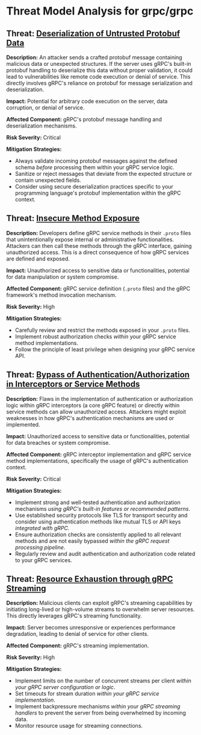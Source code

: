 # Threat Model Analysis for grpc/grpc

## Threat: [Deserialization of Untrusted Protobuf Data](./threats/deserialization_of_untrusted_protobuf_data.md)

**Description:** An attacker sends a crafted protobuf message containing malicious data or unexpected structures. If the server uses gRPC's built-in protobuf handling to deserialize this data without proper validation, it could lead to vulnerabilities like remote code execution or denial of service. This directly involves gRPC's reliance on protobuf for message serialization and deserialization.

**Impact:** Potential for arbitrary code execution on the server, data corruption, or denial of service.

**Affected Component:** gRPC's protobuf message handling and deserialization mechanisms.

**Risk Severity:** Critical

**Mitigation Strategies:**
* Always validate incoming protobuf messages against the defined schema *before* processing them within your gRPC service logic.
* Sanitize or reject messages that deviate from the expected structure or contain unexpected fields.
* Consider using secure deserialization practices specific to your programming language's protobuf implementation within the gRPC context.

## Threat: [Insecure Method Exposure](./threats/insecure_method_exposure.md)

**Description:** Developers define gRPC service methods in their `.proto` files that unintentionally expose internal or administrative functionalities. Attackers can then call these methods through the gRPC interface, gaining unauthorized access. This is a direct consequence of how gRPC services are defined and exposed.

**Impact:** Unauthorized access to sensitive data or functionalities, potential for data manipulation or system compromise.

**Affected Component:** gRPC service definition (`.proto` files) and the gRPC framework's method invocation mechanism.

**Risk Severity:** High

**Mitigation Strategies:**
* Carefully review and restrict the methods exposed in your `.proto` files.
* Implement robust authorization checks *within* your gRPC service method implementations.
* Follow the principle of least privilege when designing your gRPC service API.

## Threat: [Bypass of Authentication/Authorization in Interceptors or Service Methods](./threats/bypass_of_authenticationauthorization_in_interceptors_or_service_methods.md)

**Description:** Flaws in the implementation of authentication or authorization logic within gRPC interceptors (a core gRPC feature) or directly within service methods can allow unauthorized access. Attackers might exploit weaknesses in how gRPC's authentication mechanisms are used or implemented.

**Impact:** Unauthorized access to sensitive data or functionalities, potential for data breaches or system compromise.

**Affected Component:** gRPC interceptor implementation and gRPC service method implementations, specifically the usage of gRPC's authentication context.

**Risk Severity:** Critical

**Mitigation Strategies:**
* Implement strong and well-tested authentication and authorization mechanisms *using gRPC's built-in features or recommended patterns*.
* Use established security protocols like TLS for transport security and consider using authentication methods like mutual TLS or API keys *integrated with gRPC*.
* Ensure authorization checks are consistently applied to all relevant methods and are not easily bypassed *within the gRPC request processing pipeline*.
* Regularly review and audit authentication and authorization code related to your gRPC services.

## Threat: [Resource Exhaustion through gRPC Streaming](./threats/resource_exhaustion_through_grpc_streaming.md)

**Description:** Malicious clients can exploit gRPC's streaming capabilities by initiating long-lived or high-volume streams to overwhelm server resources. This directly leverages gRPC's streaming functionality.

**Impact:** Server becomes unresponsive or experiences performance degradation, leading to denial of service for other clients.

**Affected Component:** gRPC's streaming implementation.

**Risk Severity:** High

**Mitigation Strategies:**
* Implement limits on the number of concurrent streams per client *within your gRPC server configuration or logic*.
* Set timeouts for stream duration *within your gRPC service implementation*.
* Implement backpressure mechanisms *within your gRPC streaming handlers* to prevent the server from being overwhelmed by incoming data.
* Monitor resource usage for streaming connections.

